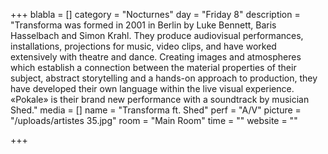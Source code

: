 +++
blabla = []
category = "Nocturnes"
day = "Friday 8"
description = "Transforma was formed in 2001 in Berlin by Luke Bennett, Baris Hasselbach and Simon Krahl. They produce audiovisual performances, installations, projections for music, video clips, and have worked extensively with theatre and dance. Creating images and atmospheres which establish a connection between the material properties of their subject, abstract storytelling and a hands-on approach to production, they have developed their own language within the live visual experience. «Pokale» is their brand new performance with a soundtrack by musician Shed."
media = []
name = "Transforma ft. Shed"
perf = "A/V"
picture = "/uploads/artistes 35.jpg"
room = "Main Room"
time = ""
website = ""

+++
